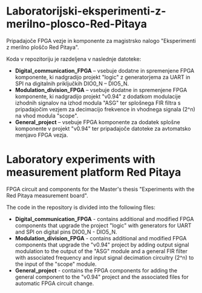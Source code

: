 # Laboratorijski-eksperimenti-z-merilno-plosco-Red-Pitaya
Pripadajoče FPGA vezje in komponente za magistrsko nalogo "Eksperimenti z merilno ploščo Red Pitaya".

Koda v repozitoriju je razdeljena v naslednje datoteke:

- **Digital_communication_FPGA** – vsebuje dodatne in spremenjene FPGA komponente, ki nadgradijo projekt "logic" z generatorjema za UART in SPI na digitalnih priključkih DIO0_N – DIO5_N.
- **Modulation_division_FPGA** – vsebuje dodatne in spremenjene FPGA komponente, ki nadgradijo projekt "v0.94" z dodatkom modulacije izhodnih signalov na izhod modula "ASG" ter splošnega FIR filtra s pripadajočim vezjem za decimacijo frekvence in vhodnega signala (2^n) na vhod modula "scope".
- **General_project** – vsebuje FPGA komponente za dodatek splošne komponente v projekt "v0.94" ter pripadajoče datoteke za avtomatsko menjavo FPGA vezja.

# Laboratory experiments with measurement platform Red Pitaya
FPGA circuit and components for the Master's thesis "Experiments with the Red Pitaya measurement board".

The code in the repository is divided into the following files:

- **Digital_communication_FPGA** - contains additional and modified FPGA components that upgrade the project "logic" with generators for UART and SPI on digital pins DIO0_N - DIO5_N.
- **Modulation_division_FPGA** - contains additional and modified FPGA components that upgrade the "v0.94" project by adding output signal modulation to the output of the "ASG" module and a general FIR filter with associated frequency and input signal decimation circuitry (2^n) to the input of the "scope" module.
- **General_project** - contains the FPGA components for adding the general component to the "v0.94" project and the associated files for automatic FPGA circuit change.
